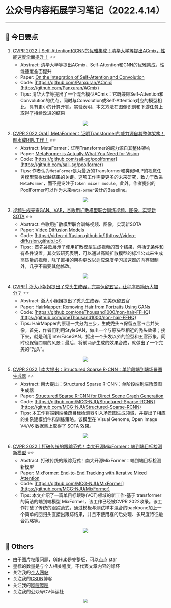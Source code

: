 # 公众号内容拓展学习笔记（2022.4.14）

------



## :paperclip:  今日要点

1. [CVPR 2022｜Self-Attention和CNN的优雅集成！清华大学等提出ACmix，性能速度全面提升！](https://mp.weixin.qq.com/s/rJHR-C4Hos6G9_tL3OCS6w)         :star::star:
   - Abstract: 清华大学等提出ACmix，Self-Attention和CNN的优雅集成，性能速度全面提升
   - Paper: [On the Integration of Self-Attention and Convolution](https://arxiv.org/pdf/2111.14556.pdf)
   - Code: [https://github.com/Panxuran/ACmix](https://github.com/Panxuran/ACmix)
   - Tips:  清华大学等提出了一个混合模型ACmix：它既兼顾Self-Attention和Convolution的优点，同时与Convolution或Self-Attention对应的模型相比，具有更小的计算开销。实验表明，本文方法在图像识别和下游任务上取得了持续改进的结果

<div align=center><img src="https://mmbiz.qpic.cn/sz_mmbiz_jpg/gYUsOT36vfq41B6oVLgoJ5JFgLPjFyVTm3q803luhObhj9CQ09XR2PYmXGfymBQTkrf4Lj4c9MDaw2ibr3ibh0bQ/640?wx_fmt=jpeg&wxfrom=5&wx_lazy=1&wx_co=1" style='zoom:100%'>
</div>



2. [CVPR 2022 Oral | MetaFormer：证明Transformer的威力源自其整体架构！颜水成团队工作！](https://mp.weixin.qq.com/s/2WIhkOGKRv4TOlBnaKmEsw)       :star::star:
   - Abstract: MetaFormer：证明Transformer的威力源自其整体架构
   - Paper: [MetaFormer is Actually What You Need for Vision](https://arxiv.org/abs/2111.11418)
   - Code: [https://github.com/sail-sg/poolformer](https://github.com/sail-sg/poolformer)
   - Tips: 作者认为`MetaFormer`是为最近的Transformer和类似MLP的视觉任务模型获得优越结果的关键。这项工作需要更多的未来研究，致力于改进`MetaFormer`，而不是专注于`token mixer module`。此外，作者提出的PoolFormer可以作为未来`MetaFormer`设计的Baseline。

<div align=center><img src="https://mmbiz.qpic.cn/mmbiz_png/5ooHoYt0tgnITQrfYicacJtGytOgAU3uG510bbx5jTH8ianZCHkmXZEPbFCpvFpgjiaibXGOpAvINRZrokxTv6GDZA/640?wx_fmt=png&wxfrom=5&wx_lazy=1&wx_co=1" style='zoom:100%'>
</div>


3. [视频生成无需GAN、VAE，谷歌用扩散模型联合训练视频、图像，实现新SOTA](https://mp.weixin.qq.com/s/VlQVhBJCzn9yei8ZtWPrWA)       :star::star:
   - Abstract: 谷歌用扩散模型联合训练视频、图像，实现新SOTA
   - Paper: [Video Diffusion Models](https://arxiv.org/pdf/2204.03458.pdf)
   - Code: [https://video-diffusion.github.io/](https://video-diffusion.github.io/)
   - Tips: : 首先谷歌展示了使用扩散模型生成视频的首个结果，包括无条件和有条件设置。其次该研究表明，可以通过高斯扩散模型的标准公式来生成高质量的视频，除了直接的架构更改以适应深度学习加速器的内存限制外，几乎不需要其他修改。
<div align=center><img src="https://mmbiz.qpic.cn/mmbiz_gif/KmXPKA19gWibJGtFAALicxXwtgjHz4EhbjicVJw0fdbZCGcAI3LOlWEKlPtmbLFs5D120PzzJU4aGfIHqfdpZ9yrA/640?wx_fmt=gif&wxfrom=5&wx_lazy=1" style='zoom:100%'>
</div>


4. [CVPR | 浙大小姐姐提出了秃头生成器，完美保留五官，让程序员简历大加分？](https://mp.weixin.qq.com/s/zurx_rIP2ec5hYPGr4s1PA)       :star::star:
   - Abstract: 浙大小姐姐提出了秃头生成器，完美保留五官
   - Paper: [HairMapper: Removing Hair from Portraits Using GANs](http://www.cad.zju.edu.cn/home/jin/cvpr2022/HairMapper.pdf)
   - Code: [https://github.com/oneThousand1000/non-hair-FFHQ](https://github.com/oneThousand1000/non-hair-FFHQ)
   - Tips: HairMapper的原理一共分为三步，生成秃头→保留五官→合并头像。首先，作者们利用StyleGAN，做出一个与原头型相近的秃头效果；接下来，就是利用InterFaceGAN，抠出一个头发以外的脸型和五官形象，同时也保留四周的风景；最后，将前两步生成的效果合成，就做出了一个完美的“光头”。

<div align=center><img src="https://mmbiz.qpic.cn/mmbiz_png/YicUhk5aAGtDD4P7eGZsOShpoPT09e8H8ribg2Sc9gYtkTm3S2zNLiba5sMUhSry2LtpQib7mn6Bib9Iv6XTVGMdudw/640?wx_fmt=png&wxfrom=5&wx_lazy=1&wx_co=1" style='zoom:100%'>
</div>


5. [CVPR 2022 | 南大提出：Structured Sparse R-CNN：单阶段端到端场景图生成器](https://mp.weixin.qq.com/s/fTT8N7UcrDhyy6CmZ-Fbhw)       :star::star:
   - Abstract: 南大提出：Structured Sparse R-CNN：单阶段端到端场景图生成器
   - Paper: [Structured Sparse R-CNN for Direct Scene Graph Generation](https://arxiv.org/abs/2106.10815)
   - Code: [https://github.com/MCG-NJU/Structured-Sparse-RCNN](https://github.com/MCG-NJU/Structured-Sparse-RCNN)
   - Tips: 本工作将端到端稀疏目标检测器引入场景图生成领域，并提出了相应的关系建模组件和训练策略。该模型在 Visual Genome, Open Image V4/V6 数据集上取得了 SOTA 效果。

<div align=center><img src="https://mmbiz.qpic.cn/mmbiz_jpg/yNnalkXE7oWyibL6R9xZ20yAfZFAZIMJxzib8tn1b5UPpOicsPo8kNQzlzib3k6VGy1SW45nUFpoc79cPyovyjd63Q/640?wx_fmt=jpeg&wxfrom=5&wx_lazy=1&wx_co=1" style='zoom:100%'>
</div>


6. [CVPR 2022｜打破传统的跟踪范式！南大开源MixFormer：端到端目标检测新模型](https://mp.weixin.qq.com/s/VI4SOEsD7VxEaa-PhLgd4g)       :star::star:
   - Abstract: 打破传统的跟踪范式！南大开源MixFormer：端到端目标检测新模型
   - Paper: [MixFormer: End-to-End Tracking with Iterative Mixed Attention](https://arxiv.org/abs/2203.11082)
   - Code: [https://github.com/MCG-NJU/MixFormer](https://github.com/MCG-NJU/MixFormer)
   - Tips: 本文介绍了一篇单目标跟踪(VOT)领域的新工作-基于 transformer 的简洁的端到端模型 MixFormer，该工作已经被CVPR 2022收录。该工作打破了传统的跟踪范式，通过模板与测试样本混合的backbone加上一个简单的回归头直接出跟踪结果，并且不使用框的后处理、多尺度特征融合策略等。

<div align=center><img src="https://mmbiz.qpic.cn/sz_mmbiz_jpg/gYUsOT36vfo2EXh31yIPtb0f44V0uEcUsq3BQV6UXD3cNGh9iaibY0icJB0rvK9vDxeBT2BBAy2zaGnf5OnBQmtyg/640?wx_fmt=jpeg&wxfrom=5&wx_lazy=1&wx_co=1" style='zoom:100%'>
</div>





## :paperclip:  Others

- 由于图片权限问题，[GitHub](https://github.com/xiaoxuebajie/dairly_learning)是完整版，可以点点 star
- 星标的数量是与个人相关程度，不代表文章内容的好坏
- 关注我的[个人网站](http://www.cvbds.cn/)
- 关注我的[CSDN](https://blog.csdn.net/xiaoxuebajie)博客
- 关注我的[哔哩哔哩](https://space.bilibili.com/424394389)
- 关注我的公众号CV伴读社

<div align=center><img src="https://img-blog.csdnimg.cn/202005031406335.jpg" style='zoom:80%'>
</div>